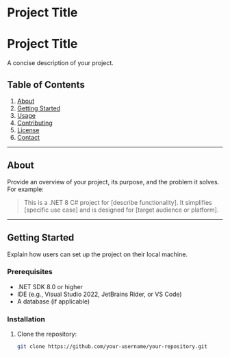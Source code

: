 # Project Title
# Project Title

A concise description of your project.

## Table of Contents

1. [About](#about)
2. [Getting Started](#getting-started)
3. [Usage](#usage)
4. [Contributing](#contributing)
5. [License](#license)
6. [Contact](#contact)

---

## About

Provide an overview of your project, its purpose, and the problem it solves. For example:

> This is a .NET 8 C# project for [describe functionality]. It simplifies [specific use case] and is designed for [target audience or platform].

---

## Getting Started

Explain how users can set up the project on their local machine.

### Prerequisites

- .NET SDK 8.0 or higher  
- IDE (e.g., Visual Studio 2022, JetBrains Rider, or VS Code)  
- A database (if applicable)

### Installation

1. Clone the repository:
   ```bash
   git clone https://github.com/your-username/your-repository.git
